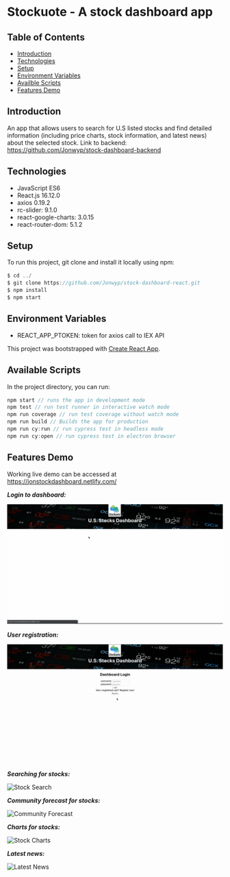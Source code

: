 # Stockuote - A stock dashboard app

## Table of Contents

- [Introduction](#Introduction)
- [Technologies](#Technologies)
- [Setup](#Setup)
- [Environment Variables](#Environment-Variables)
- [Availble Scripts](#Available-Scripts)
- [Features Demo](#Features-Demo)

## Introduction

An app that allows users to search for U.S listed stocks and find detailed information (including price charts, stock information, and latest news) about the selected stock. Link to backend: https://github.com/Jonwyp/stock-dashboard-backend

## Technologies

- JavaScript ES6
- React.js 16.12.0
- axios 0.19.2
- rc-slider: 9.1.0
- react-google-charts: 3.0.15
- react-router-dom: 5.1.2

## Setup

To run this project, git clone and install it locally using npm:

```js
$ cd ../
$ git clone https://github.com/Jonwyp/stock-dashboard-react.git
$ npm install
$ npm start
```

## Environment Variables

- REACT_APP_PTOKEN: token for axios call to IEX API

This project was bootstrapped with [Create React App](https://github.com/facebook/create-react-app).

## Available Scripts

In the project directory, you can run:

```js
npm start // runs the app in development mode
npm test // run test runner in interactive watch mode
npm run coverage // run test coverage without watch mode
npm run build // Builds the app for production
npm run cy:run // run cypress test in headless mode
npm run cy:open // run cypress test in electron browser
```

## Features Demo
Working live demo can be accessed at https://jonstockdashboard.netlify.com/

<em>**Login to dashboard:**</em>

![Dashboard Login](src/img/dashboardLogin.gif)

<em>**User registration:**</em>

![User Registration](src/img/userRegistration.gif)

<em>**Searching for stocks:**</em>

![Stock Search](src/img/stockSearch.gif)

<em>**Community forecast for stocks:**</em>

![Community Forecast](src/img/communityForecast.gif)

<em>**Charts for stocks:**</em>

![Stock Charts](src/img/stockCharts.gif)

<em>**Latest news:**</em>

![Latest News](src/img/latestNews.gif)
